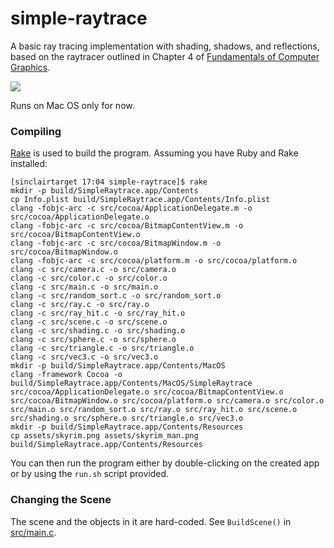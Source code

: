 # simple-raytrace
A basic ray tracing implementation with shading, shadows, and reflections, based on the raytracer outlined 
in Chapter 4 of [Fundamentals of Computer Graphics](https://www.amazon.com/Fundamentals-Computer-Graphics-Fourth-Marschner/dp/1482229390/ref=pd_sbs_14_img_0?_encoding=UTF8&psc=1&refRID=GHEARH14T336MV9W8EBW).

![](render.gif)

Runs on Mac OS only for now.

### Compiling
[Rake](http://rake.rubyforge.org/) is used to build the program. Assuming you have Ruby and Rake installed:
```
[sinclairtarget 17:04 simple-raytrace]$ rake
mkdir -p build/SimpleRaytrace.app/Contents
cp Info.plist build/SimpleRaytrace.app/Contents/Info.plist
clang -fobjc-arc -c src/cocoa/ApplicationDelegate.m -o src/cocoa/ApplicationDelegate.o
clang -fobjc-arc -c src/cocoa/BitmapContentView.m -o src/cocoa/BitmapContentView.o
clang -fobjc-arc -c src/cocoa/BitmapWindow.m -o src/cocoa/BitmapWindow.o
clang -fobjc-arc -c src/cocoa/platform.m -o src/cocoa/platform.o
clang -c src/camera.c -o src/camera.o
clang -c src/color.c -o src/color.o
clang -c src/main.c -o src/main.o
clang -c src/random_sort.c -o src/random_sort.o
clang -c src/ray.c -o src/ray.o
clang -c src/ray_hit.c -o src/ray_hit.o
clang -c src/scene.c -o src/scene.o
clang -c src/shading.c -o src/shading.o
clang -c src/sphere.c -o src/sphere.o
clang -c src/triangle.c -o src/triangle.o
clang -c src/vec3.c -o src/vec3.o
mkdir -p build/SimpleRaytrace.app/Contents/MacOS
clang -framework Cocoa -o build/SimpleRaytrace.app/Contents/MacOS/SimpleRaytrace src/cocoa/ApplicationDelegate.o src/cocoa/BitmapContentView.o src/cocoa/BitmapWindow.o src/cocoa/platform.o src/camera.o src/color.o src/main.o src/random_sort.o src/ray.o src/ray_hit.o src/scene.o src/shading.o src/sphere.o src/triangle.o src/vec3.o
mkdir -p build/SimpleRaytrace.app/Contents/Resources
cp assets/skyrim.png assets/skyrim_man.png build/SimpleRaytrace.app/Contents/Resources
```

You can then run the program either by double-clicking on the created app or by using the `run.sh` script provided.

### Changing the Scene
The scene and the objects in it are hard-coded. See `BuildScene()` in [src/main.c](https://github.com/sinclairtarget/simple-raytrace/blob/master/src/main.c#L89). 
